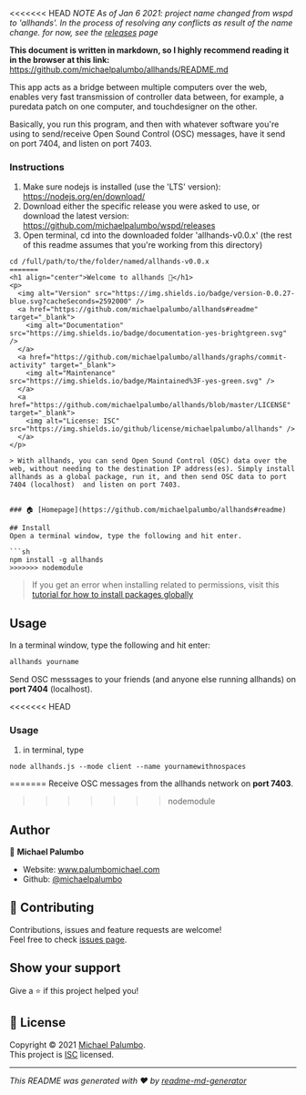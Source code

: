 <<<<<<< HEAD
*NOTE As of Jan 6 2021: project name changed from wspd to 'allhands'. In the process of resolving any conflicts as result of the name change. for now, see the [releases](https://github.com/michaelpalumbo/allhands/releases) page*

**This document is written in markdown, so I highly recommend reading it in the browser at this link:** https://github.com/michaelpalumbo/allhands/README.md

This app acts as a bridge between multiple computers over the web, enables very fast transmission of controller data between, for example, a puredata patch on one computer, and touchdesigner on the other. 

Basically, you run this program, and then with whatever software you're using to send/receive Open Sound Control (OSC) messages, have it send on port 7404, and listen on port 7403.

### Instructions
1. Make sure nodejs is installed (use the 'LTS' version): https://nodejs.org/en/download/
2. Download either the specific release you were asked to use, or download the latest version: https://github.com/michaelpalumbo/wspd/releases
3. Open terminal, cd into the downloaded folder 'allhands-v0.0.x' (the rest of this readme assumes that you're working from this directory) 

```shell
cd /full/path/to/the/folder/named/allhands-v0.0.x
=======
<h1 align="center">Welcome to allhands 👋</h1>
<p>
  <img alt="Version" src="https://img.shields.io/badge/version-0.0.27-blue.svg?cacheSeconds=2592000" />
  <a href="https://github.com/michaelpalumbo/allhands#readme" target="_blank">
    <img alt="Documentation" src="https://img.shields.io/badge/documentation-yes-brightgreen.svg" />
  </a>
  <a href="https://github.com/michaelpalumbo/allhands/graphs/commit-activity" target="_blank">
    <img alt="Maintenance" src="https://img.shields.io/badge/Maintained%3F-yes-green.svg" />
  </a>
  <a href="https://github.com/michaelpalumbo/allhands/blob/master/LICENSE" target="_blank">
    <img alt="License: ISC" src="https://img.shields.io/github/license/michaelpalumbo/allhands" />
  </a>
</p>

> With allhands, you can send Open Sound Control (OSC) data over the web, without needing to the destination IP address(es). Simply install allhands as a global package, run it, and then send OSC data to port 7404 (localhost)  and listen on port 7403. 


### 🏠 [Homepage](https://github.com/michaelpalumbo/allhands#readme)

## Install
Open a terminal window, type the following and hit enter.

```sh
npm install -g allhands
>>>>>>> nodemodule
```

> If you get an error when installing related to permissions, visit this [tutorial for how to install packages globally](https://docs.npmjs.com/resolving-eacces-permissions-errors-when-installing-packages-globally)
## Usage
In a terminal window, type the following and hit enter:

```sh
allhands yourname
```

Send OSC messsages to your friends (and anyone else running allhands) on **port 7404** (localhost).

<<<<<<< HEAD
### Usage

1. in terminal, type 
```shell
node allhands.js --mode client --name yournamewithnospaces
```
=======
Receive OSC messages from the allhands network on **port 7403**.
>>>>>>> nodemodule

## Author

👤 **Michael Palumbo**

* Website: www.palumbomichael.com
* Github: [@michaelpalumbo](https://github.com/michaelpalumbo)

## 🤝 Contributing

Contributions, issues and feature requests are welcome!<br />Feel free to check [issues page](https://github.com/michaelpalumbo/allhands/issues). 

## Show your support

Give a ⭐️ if this project helped you!

## 📝 License

Copyright © 2021 [Michael Palumbo](https://github.com/michaelpalumbo).<br />
This project is [ISC](https://github.com/michaelpalumbo/allhands/blob/master/LICENSE) licensed.

***
_This README was generated with ❤️ by [readme-md-generator](https://github.com/kefranabg/readme-md-generator)_